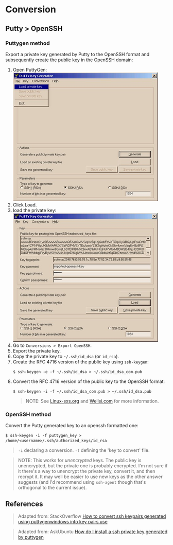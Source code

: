 # Conversion

## Putty > OpenSSH

### Puttygen method

Export a private key generated by Putty to the OpenSSH format and subsequently create the public key in the OpenSSH domain:

 1. Open PuttyGen:
	![PuttyGen](assets/01-openssh.putty.jpg)
 1. Click Load.
 3. load the private key:
 	![Loaded key](assets/02-openssh.putty.jpg)
 1. Go to `Conversions > Export OpenSSH`.
 2. Export the private key.
 1. Copy the private key to `~/.ssh/id_dsa` (or `id_rsa`).
 1. Create the RFC 4716 version of the public key using `ssh-keygen`:
 	```
	$ ssh-keygen -e -f ~/.ssh/id_dsa > ~/.ssh/id_dsa_com.pub
	```
 1. Convert the RFC 4716 version of the public key to the OpenSSH format:
 	```
	$ ssh-keygen -i -f ~/.ssh/id_dsa_com.pub > ~/.ssh/id_dsa.pub
	```
	> NOTE: See [Linux-sxs.org][1] and [Wellsi.com][2] for more information.


### OpenSSH method

Convert the Putty generated key to an openssh formatted one:
```
$ ssh-keygen -i -f puttygen_key > /home/<username>/.ssh/authorized_keys/id_rsa
```

> `-i` declaring a conversion.
> `-f` defining the 'key to convert' file.

> NOTE: This works for _unencrypted_ keys.  The public key is unencrypted, but the private one is probably encrypted.  I'm not sure if it there's a way to unencrypt the private key, convert it, and then recrypt it.  It may well be easier to use new keys as the other answer suggests (and I'd recommend using `ssh-agent` though that's orthogonal to the current issue).

<!-- ## OpenSSH > Putty -->


## References

> Adapted from: StackOverflow
> [How to convert ssh keypairs generated using puttygenwindows into key pairs use][3]

> Adapted from: AskUbuntu
> [How do I install a ssh private key generated by puttygen][4]

<!-- REFERENCES -->

[1]: http://linux-sxs.org/networking/openssh.putty.html
[2]: http://www.wellsi.com/sme/ssh/ssh.html
[3]:https://stackoverflow.com/questions/2224066/how-to-convert-ssh-keypairs-generated-using-puttygenwindows-into-key-pairs-use/2224204#2224204
[4]:https://askubuntu.com/questions/15378/how-do-i-install-a-ssh-private-key-generated-by-puttygen/15402#15402


<!-- NGREP ONELINERS

>>> Convert Putty key to openssh: $ ssh-keygen -i -f puttygen_key > /home/<username>/.ssh/authorized_keys/id_rsa

-->

